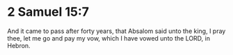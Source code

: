 # 2 Samuel 15:7

And it came to pass after forty years, that Absalom said unto the king, I pray thee, let me go and pay my vow, which I have vowed unto the LORD, in Hebron.
